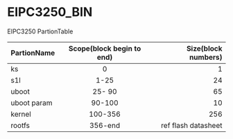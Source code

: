 EIPC3250_BIN
============

EIPC3250 PartionTable

| PartionName  | Scope(block begin to end)  | Size(block numbers) |
| :------------ |:---------------:| -----:|
| ks      | 0 | 1 |
| s1l      | 1-25        |   24 |
| uboot | 25- 90       |    65 |
| uboot param | 90-100        |    10 |
| kernel | 100-356        |    256 |
| rootfs | 356-end        |    ref flash datasheet |
